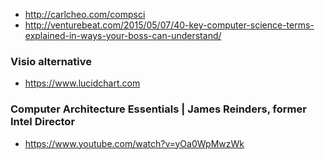 
* http://carlcheo.com/compsci
* http://venturebeat.com/2015/05/07/40-key-computer-science-terms-explained-in-ways-your-boss-can-understand/

### Visio alternative
* https://www.lucidchart.com

### Computer Architecture Essentials | James Reinders, former Intel Director
* https://www.youtube.com/watch?v=yOa0WpMwzWk
